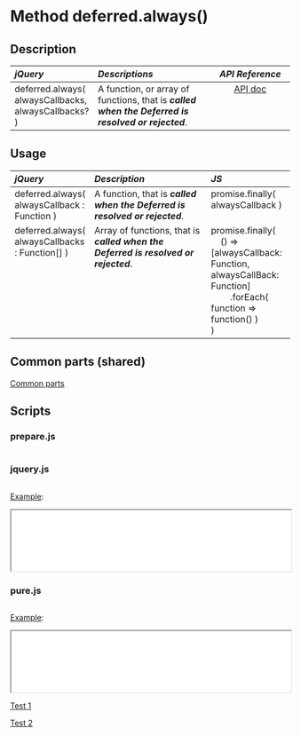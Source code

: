 # Method deferred.always()

<style>
th { text-align: left; font-style: italic; }
tr td:nth-child(1) { width: 25%; }
tr td:nth-child(2) { width: 45%; }
tr td:nth-child(3) { width: 30%; }
td {
  vertical-align: top;
}
</style>

## Description

| jQuery | Descriptions | API Reference |
|:--|:--|:--:|
| deferred.always( alwaysCallbacks, alwaysCallbacks? ) | A function, or array of functions, that is **_called when the Deferred is resolved or rejected_**. | [API doc](https://api.jquery.com/deferred.always/) |

## Usage

| jQuery | Description | JS |
|:--|:--|:--|
| deferred.always( alwaysCallback : Function ) | A function, that is **_called when the Deferred is resolved or rejected_**. | promise.finally( alwaysCallback ) |
| deferred.always( alwaysCallbacks : Function[] ) | Array of functions, that is **_called when the Deferred is resolved or rejected_**. | promise.finally(<br />&nbsp;&nbsp;&nbsp;&nbsp;() => [alwaysCallback: Function, alwaysCallBack: Function]<br />&nbsp;&nbsp;&nbsp;&nbsp;&nbsp;&nbsp;&nbsp;&nbsp;.forEach( function => function() )<br />) |

## Common parts (shared)

[Common parts](/docs/mdview.html?example/index.md)

## Scripts

### prepare.js

```js:src/prepare.js
```

### jquery.js

```js:src/jquery.js
```

[Example](example.html?jquery):

<iframe width="100%" height="110" src="example.html?jquery"></iframe>

### pure.js

```js:src/pure.js
```

[Example](example.html?pure):

<iframe width="100%" height="110" src="example.html?pure"></iframe>

[Test 1](test-1.html)

[Test 2](test-2.html)

